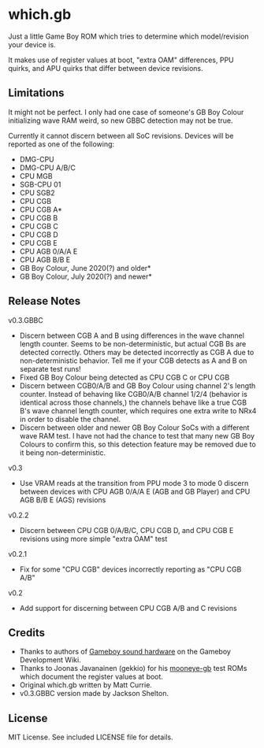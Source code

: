# which.gb

Just a little Game Boy ROM which tries to determine which model/revision your device is.  

It makes use of register values at boot, "extra OAM" differences, PPU quirks, and APU quirks that differ between device revisions.

## Limitations

It might not be perfect. I only had one case of someone's GB Boy Colour initializing wave RAM weird, so new GBBC detection may not be true.

Currently it cannot discern between all SoC revisions. Devices will be reported as one of the following:

- DMG-CPU
- DMG-CPU A/B/C
- CPU MGB
- SGB-CPU 01
- CPU SGB2
- CPU CGB
- CPU CGB A*
- CPU CGB B
- CPU CGB C
- CPU CGB D
- CPU CGB E
- CPU AGB 0/A/A E
- CPU AGB B/B E
- GB Boy Colour, June 2020(?) and older*
- GB Boy Colour, July 2020(?) and newer*

## Release Notes

v0.3.GBBC

- Discern between CGB A and B using differences in the wave channel length counter. Seems to be non-deterministic, but actual CGB Bs are detected correctly. Others may be detected incorrectly as CGB A due to non-deterministic behavior. Tell me if your CGB detects as A and B on separate test runs!
- Fixed GB Boy Colour being detected as CPU CGB C or CPU CGB
- Discern between CGB0/A/B and GB Boy Colour using channel 2's length counter. Instead of behaving like CGB0/A/B channel 1/2/4 (behavior is identical across those channels,) the channels behave like a true CGB B's wave channel length counter, which requires one extra write to NRx4 in order to disable the channel.
- Discern between older and newer GB Boy Colour SoCs with a different wave RAM test. I have not had the chance to test that many new GB Boy Colours to confirm this, so this detection feature may be removed due to it being non-deterministic.

v0.3

- Use VRAM reads at the transition from PPU mode 3 to mode 0 discern between devices with CPU AGB 0/A/A E (AGB and GB Player) and CPU AGB B/B E (AGS) revisions

v0.2.2

- Discern between CPU CGB 0/A/B/C, CPU CGB D, and CPU CGB E revisions using more simple "extra OAM" test

v0.2.1

- Fix for some "CPU CGB" devices incorrectly reporting as "CPU CGB A/B"

v0.2

- Add support for discerning between CPU CGB A/B and C revisions

## Credits

- Thanks to authors of [Gameboy sound hardware](https://gbdev.gg8.se/wiki/articles/Gameboy_sound_hardware) on the Gameboy Development Wiki.
- Thanks to Joonas Javanainen (gekkio) for his [mooneye-gb](https://github.com/Gekkio/mooneye-gb/) test ROMs which document the register values at boot.
- Original which.gb written by Matt Currie. 
- v0.3.GBBC version made by Jackson Shelton.

## License

MIT License. See included LICENSE file for details.
